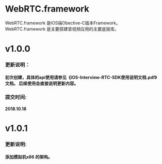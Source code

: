 # WebRTC.framework

WebRTC.framework 是iOS端Obective-C版本Framework。WebRTC.framework 是主要搭建音视频应用的主要底层库。

# v1.0.0
### 更新说明：
#### 初次创建，具体的api使用请参见《iOS-Interview-RTC-SDK使用说明文档.pdf》文档。  后续使用会直接说明更新内容。
### 提交时间:
#### 2018.10.18

# v1.0.1
### 更新说明: 
#### 添加模拟机x86 的架构。

